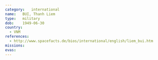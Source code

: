 ```yaml
---
category:	international
name:	BUI, Thanh Liem
type:	military
dob:	1949-06-30
country:
  - VNM
references:
  - http://www.spacefacts.de/bios/international/english/liem_bui.htm
missions:
evas:
---
```

